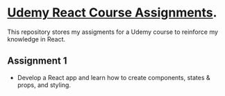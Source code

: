# [Udemy React Course Assignments](https://www.udemy.com/react-the-complete-guide-incl-redux/learn/v4/overview).

This repository stores my assigments for a Udemy course to reinforce my knowledge in React.

## Assignment 1

- Develop a React app and learn how to create components, states & props, and styling.